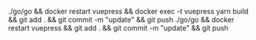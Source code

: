 ./go/go && docker restart vuepress && docker exec -t vuepress yarn build && git add . && git commit -m "update" && git push
./go/go && docker restart vuepress &&  git add . && git commit -m "update" && git push
